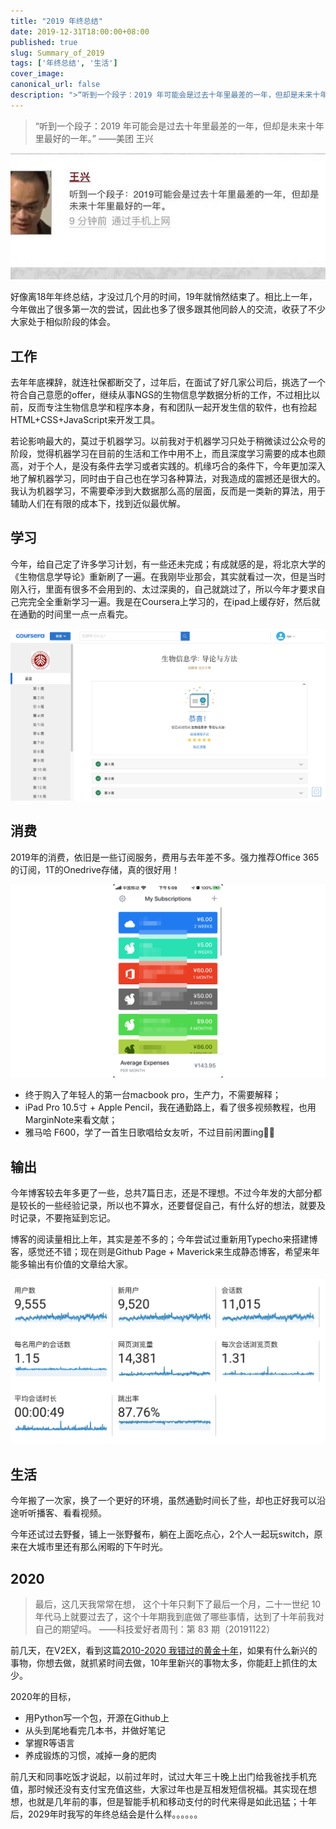 ```yaml
---
title: "2019 年终总结"
date: 2019-12-31T18:00:00+08:00
published: true
slug: Summary_of_2019
tags: ['年终总结', '生活']
cover_image: 
canonical_url: false
description: ">“听到一个段子：2019 年可能会是过去十年里最差的一年，但却是未来十年里最好的一年。”"
---
```



>“听到一个段子：2019 年可能会是过去十年里最差的一年，但却是未来十年里最好的一年。”
>——美团 王兴

![图1. 美团王兴：2019年，是未来十年最好的一年](./images/meituan_wangxing.png)

好像离18年年终总结，才没过几个月的时间，19年就悄然结束了。相比上一年，今年做出了很多第一次的尝试，因此也多了很多跟其他同龄人的交流，收获了不少大家处于相似阶段的体会。


## 工作

去年年底裸辞，就连社保都断交了，过年后，在面试了好几家公司后，挑选了一个符合自己意愿的offer，继续从事NGS的生物信息学数据分析的工作，不过相比以前，反而专注生物信息学和程序本身，有和团队一起开发生信的软件，也有捡起HTML+CSS+JavaScript来开发工具。

若论影响最大的，莫过于机器学习。以前我对于机器学习只处于稍微读过公众号的阶段，觉得机器学习在目前的生活和工作中用不上，而且深度学习需要的成本也颇高，对于个人，是没有条件去学习或者实践的。机缘巧合的条件下，今年更加深入地了解机器学习，同时由于自己也在学习各种算法，对我造成的震撼还是很大的。我认为机器学习，不需要牵涉到大数据那么高的层面，反而是一类新的算法，用于辅助人们在有限的成本下，找到近似最优解。

## 学习

今年，给自己定了许多学习计划，有一些还未完成；有成就感的是，将北京大学的《生物信息学导论》重新刷了一遍。在我刚毕业那会，其实就看过一次，但是当时刚入行，里面有很多不会用到的、太过深奥的，自己就跳过了，所以今年才要求自己完完全全重新学习一遍。我是在Coursera上学习的，在ipad上缓存好，然后就在通勤的时间里一点一点看完。

![图2. 北京大学-生物信息学导论](./images/coursera_2.png)

## 消费

2019年的消费，依旧是一些订阅服务，费用与去年差不多。强力推荐Office 365的订阅，1T的Onedrive存储，真的很好用！

![图3. Bobby 的订阅统计](./images/bobby_2019.png)

 - 终于购入了年轻人的第一台macbook pro，生产力，不需要解释；
 - iPad Pro 10.5寸 + Apple Pencil，我在通勤路上，看了很多视频教程，也用MarginNote来看文献；
 - 雅马哈 F600，学了一首生日歌唱给女友听，不过目前闲置ing🤦‍♂️


## 输出

今年博客较去年多更了一些，总共7篇日志，还是不理想。不过今年发的大部分都是较长的一些经验记录，所以也不算水，还要督促自己，有什么好的想法，就要及时记录，不要拖延到忘记。

博客的阅读量相比上年，其实是差不多的；今年尝试过重新用Typecho来搭建博客，感觉还不错；现在则是Github Page + Maverick来生成静态博客，希望来年能多输出有价值的文章给大家。

![图4. Google Analytics 的统计](./images/GA_2019.png)


## 生活

今年搬了一次家，换了一个更好的环境，虽然通勤时间长了些，却也正好我可以沿途听听播客、看看视频。

今年还试过去野餐，铺上一张野餐布，躺在上面吃点心，2个人一起玩switch，原来在大城市里还有那么闲暇的下午时光。

## 2020

>最后，这几天我常常在想， 这个十年只剩下了最后一个月，二十一世纪 10 年代马上就要过去了，这个十年期我到底做了哪些事情，达到了十年前我对自己的期望吗。
> ——科技爱好者周刊：第 83 期（20191122）

前几天，在V2EX，看到这篇[2010-2020 我错过的黄金十年](https://iwenson.com/2010-2020-lost-golden-decade/)，如果有什么新兴的事物，你想去做，就抓紧时间去做，10年里新兴的事物太多，你能赶上抓住的太少。

2020年的目标，

 - 用Python写一个包，开源在Github上
 - 从头到尾地看完几本书，并做好笔记
 - 掌握R等语言
 - 养成锻炼的习惯，减掉一身的肥肉

前几天和同事吃饭才说起，以前过年时，试过大年三十晚上出门给我爸找手机充值，那时候还没有支付宝充值这些，大家过年也是互相发短信祝福。其实现在想想，也就是几年前的事，但是智能手机和移动支付的时代来得是如此迅猛；十年后，2029年时我写的年终总结会是什么样。。。。。。